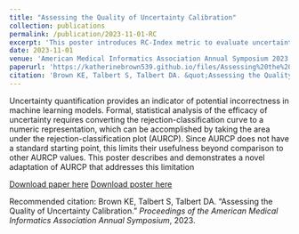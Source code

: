 ```yaml
---
title: "Assessing the Quality of Uncertainty Calibration"
collection: publications
permalink: /publication/2023-11-01-RC
excerpt: 'This poster introduces RC-Index metric to evaluate uncertainty estimates.'
date: 2023-11-01
venue: 'American Medical Informatics Association Annual Symposium 2023'
paperurl: 'https://katherinebrown539.github.io/files/Assessing%20the%20Quality%20of_Brown.pdf'
citation: 'Brown KE, Talbert S, Talbert DA. &quot;Assessing the Quality of Uncertainty Calibration.&quot; <i>Proceedings of the American Medical Informatics Association Annual Symposium</i>, 2023.'
---
```

Uncertainty quantification provides an indicator of potential incorrectness in machine learning models. Formal, statistical analysis of the efficacy of uncertainty requires converting the rejection-classification curve to a numeric representation, which can be accomplished by taking the area under the rejection-classification plot (AURCP). Since AURCP does not have a standard starting point, this limits their usefulness beyond comparison to other AURCP values. This poster describes and demonstrates a novel adaptation of AURCP that addresses this limitation

[Download paper here](https://katherinebrown539.github.io/files/Assessing%20the%20Quality%20of_Brown.pdf)
[Download poster here](https://katherinebrown539.github.io/files/P01%20Brown.pdf)

Recommended citation: Brown KE, Talbert S, Talbert DA. “Assessing the Quality of Uncertainty Calibration.” <i>Proceedings of the American Medical Informatics Association Annual Symposium</i>, 2023.

